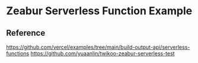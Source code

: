# Zeabur Serverless Function Example

## Reference

https://github.com/vercel/examples/tree/main/build-output-api/serverless-functions
https://github.com/yuaanlin/twikoo-zeabur-serverless-test
